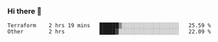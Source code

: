 ### Hi there 👋


<!--START_SECTION:waka-->

```text
Terraform    2 hrs 19 mins   ██████▒░░░░░░░░░░░░░░░░░░   25.59 %
Other        2 hrs           █████▓░░░░░░░░░░░░░░░░░░░   22.09 %
```

<!--END_SECTION:waka-->

<!--
**ssrahul96/ssrahul96** is a ✨ _special_ ✨ repository because its `README.md` (this file) appears on your GitHub profile.

Here are some ideas to get you started:

- 🔭 I’m currently working on ...
- 🌱 I’m currently learning ...
- 👯 I’m looking to collaborate on ...
- 🤔 I’m looking for help with ...
- 💬 Ask me about ...
- 📫 How to reach me: ...
- 😄 Pronouns: ...
- ⚡ Fun fact: ...
-->
